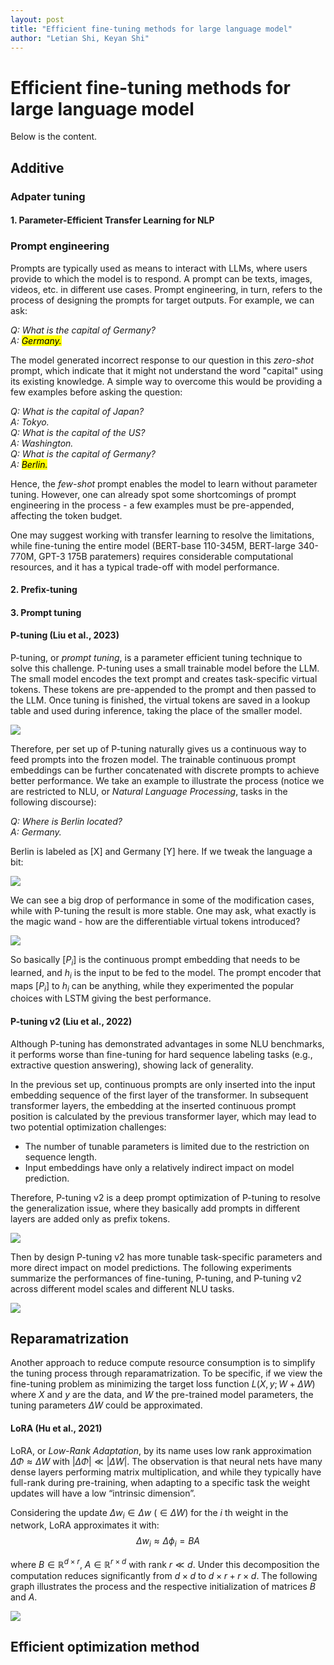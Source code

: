 ```yaml
---
layout: post
title: "Efficient fine-tuning methods for large language model"
author: "Letian Shi, Keyan Shi"
---
```


# Efficient fine-tuning methods for large language model

Below is the content.

## Additive

### Adpater tuning

#### 1. Parameter-Efficient Transfer Learning for NLP

### Prompt engineering

Prompts are typically used as means to interact with LLMs, where users provide to which the model is to respond. A prompt can be texts, images, videos, etc. in different use cases. Prompt engineering, in turn, refers to the process of designing the prompts for target outputs. For example, we can ask:

_Q: What is the capital of Germany?_<br>
_A: <mark>Germany.</mark>_

The model generated incorrect response to our question in this _zero-shot_ prompt, which indicate that it might not understand the word "capital" using its existing knowledge. A simple way to overcome this would be providing a few examples before asking the question:

_Q: What is the capital of Japan?_<br>
_A: Tokyo._<br>
_Q: What is the capital of the US?_<br>
_A: Washington._<br>
_Q: What is the capital of Germany?_<br>
_A: <mark>Berlin.</mark>_

Hence, the _few-shot_ prompt enables the model to learn without parameter tuning. However, one can already spot some shortcomings of prompt engineering in the process - a few examples must be pre-appended, affecting the token budget.

One may suggest working with transfer learning to resolve the limitations, while fine-tuning the entire model (BERT-base 110-345M, BERT-large 340-770M, GPT-3 175B paratemers) requires considerable computational resources, and it has a typical trade-off with model performance.

#### 2. Prefix-tuning 

#### 3. Prompt tuning

#### P-tuning (Liu et al., 2023)

P-tuning, or _prompt tuning_, is a parameter efficient tuning technique to solve this challenge. P-tuning uses a small trainable model before the LLM. The small model encodes the text prompt and creates task-specific virtual tokens. These tokens are pre-appended to the prompt and then passed to the LLM. Once tuning is finished, the virtual tokens are saved in a lookup table and used during inference, taking the place of the smaller model.

![](/images/para.png)

Therefore, per set up of P-tuning naturally gives us a continuous way to feed prompts into the frozen model. The trainable continuous prompt embeddings can be further concatenated with discrete prompts to achieve better performance. We take an example to illustrate the process (notice we are restricted to NLU, or _Natural Language Processing_, tasks in the following discourse):

_Q: Where is Berlin located?_<br>
_A: Germany._

Berlin is labeled as [X] and Germany [Y] here. If we tweak the language a bit:

![](/images/discrete.png)

We can see a big drop of performance in some of the modification cases, while with P-tuning the result is more stable. One may ask, what exactly is the magic wand - how are the differentiable virtual tokens introduced?

![](/images/comp.png)

So basically $[P_i]$ is the continuous prompt embedding that needs to be learned, and $h_i$ is the input to be fed to the model. The prompt encoder that maps $[P_i]$ to $h_i$ can be anything, while they experimented the popular choices with LSTM giving the best performance.

#### P-tuning v2 (Liu et al., 2022)

Although P-tuning has demonstrated advantages in some NLU benchmarks, it performs worse than fine-tuning for hard sequence labeling tasks (e.g., extractive question answering), showing lack of generality.

In the previous set up, continuous prompts are only inserted into the input embedding sequence of the first layer of the transformer. In subsequent transformer layers, the embedding at the inserted continuous prompt position is calculated by the previous transformer layer, which may lead to two potential optimization challenges:

* The number of tunable parameters is limited due to the restriction on sequence length.<br>
* Input embeddings have only a relatively indirect impact on model prediction.

Therefore, P-tuning v2 is a deep prompt optimization of P-tuning to resolve the generalization issue, where they basically add prompts in different layers are added only as prefix tokens.

![](/images/v2.png)

Then by design P-tuning v2 has more tunable task-specific parameters and more direct impact on model predictions. The following experiments summarize the performances of fine-tuning, P-tuning, and P-tuning v2 across different model scales and different NLU tasks. 

![](/images/result.png)

## Reparamatrization

Another approach to reduce compute resource consumption is to simplify the tuning process through reparamatrization. To be specific, if we view the fine-tuning problem as minimizing the target loss function $L(X,y;W+\Delta W)$ where $X$ and $y$ are the data, and $W$ the pre-trained model parameters, the tuning parameters $\Delta W$ could be approximated.

#### LoRA (Hu et al., 2021)
LoRA, or _Low-Rank Adaptation_, by its name uses low rank approximation $\Delta\Phi \approx \Delta W$ with $|\Delta\Phi| \ll |\Delta W|$. The observation is that neural nets have many dense layers performing matrix multiplication, and while they typically have full-rank during pre-training, when adapting to a specific task the weight updates will have a low “intrinsic dimension”.

Considering the update $\Delta w_i \in \Delta w$ ($\in \Delta W$) for the $i$ th weight in the network, LoRA approximates it with: $$ \Delta w_i \approx  \Delta\phi_i = BA$$

where $B\in \mathbb{R}^{d\times r}$, $A\in \mathbb{R}^{r\times d}$ with rank $r \ll d$. Under this decomposition the computation reduces significantly from $d\times d$ to $d\times r+r\times d$. The following graph illustrates the process and the respective initialization of matrices $B$ and $A$.

![](/images/lora.png)

## Efficient optimization method



